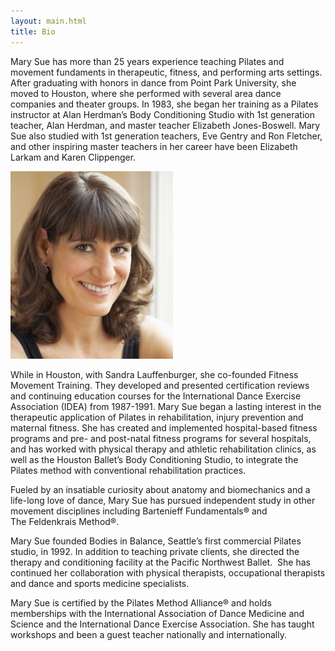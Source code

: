 ```yaml
---
layout: main.html
title: Bio
---
```


Mary Sue has more than 25 years experience teaching Pilates and movement fundaments in therapeutic, fitness, and performing arts settings. After graduating with honors in dance from Point Park University, she moved to Houston, where she performed with several area dance companies and theater groups. In 1983, she began her training as a Pilates instructor at Alan Herdman’s Body Conditioning Studio with 1st generation teacher, Alan Herdman, and master teacher Elizabeth Jones-Boswell. Mary Sue also studied with 1st generation teachers, Eve Gentry and Ron Fletcher, and other inspiring master teachers in her career have been Elizabeth Larkam and Karen Clippenger.

![Mary Sue Corrado](/images/head_Corrado_1_036_1-260x300.jpg)

While in Houston, with Sandra Lauffenburger, she co-founded Fitness Movement Training. They developed and presented certification reviews and continuing education courses for the International Dance Exercise Association (IDEA) from 1987-1991\. Mary Sue began a lasting interest in the therapeutic application of Pilates in rehabilitation, injury prevention and maternal fitness. She has created and implemented hospital-based fitness programs and pre- and post-natal fitness programs for several hospitals, and has worked with physical therapy and athletic rehabilitation clinics, as well as the Houston Ballet’s Body Conditioning Studio, to integrate the Pilates method with conventional rehabilitation practices.

Fueled by an insatiable curiosity about anatomy and biomechanics and a life-long love of dance, Mary Sue has pursued independent study in other movement disciplines including Bartenieff Fundamentals® and The Feldenkrais Method®.

Mary Sue founded Bodies in Balance, Seattle’s first commercial Pilates studio, in 1992\. In addition to teaching private clients, she directed the therapy and conditioning facility at the Pacific Northwest Ballet.  She has continued her collaboration with physical therapists, occupational therapists and dance and sports medicine specialists.

Mary Sue is certified by the Pilates Method Alliance® and holds memberships with the International Association of Dance Medicine and Science and the International Dance Exercise Association. She has taught workshops and been a guest teacher nationally and internationally.
